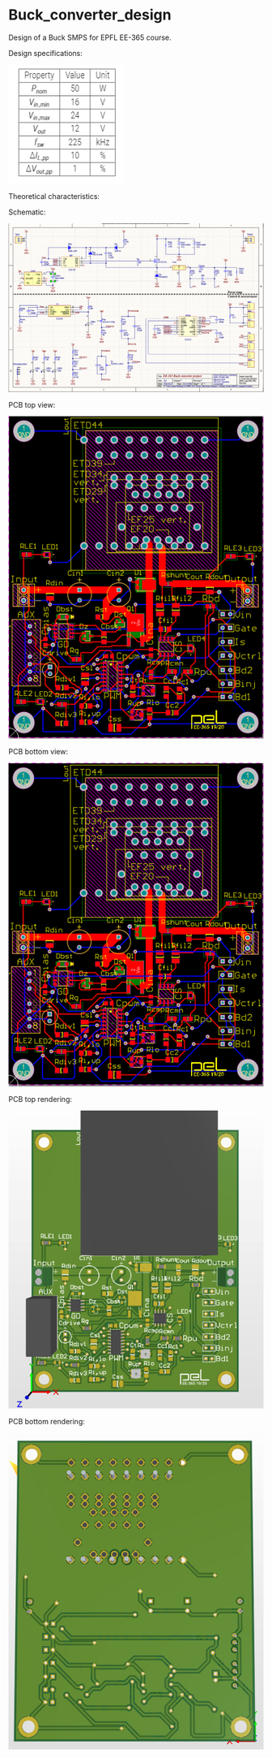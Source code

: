 # Buck_converter_design
Design of a Buck SMPS for EPFL EE-365 course.

Design specifications:

![Alt Text](/Design_Specs.PNG)

Theoretical characteristics: 

Schematic: 

![Alt Text](/Schematic_capture.PNG)

PCB top view: 

![Alt Text](/Buck_PCB_front.PNG)

PCB bottom view: 

![Alt Text](/Buck_PCB_back.PNG)

PCB top rendering: 

![Alt Text](/PCB_top.PNG)

PCB bottom rendering: 

![Alt Text](/PCB_bottom.PNG)


